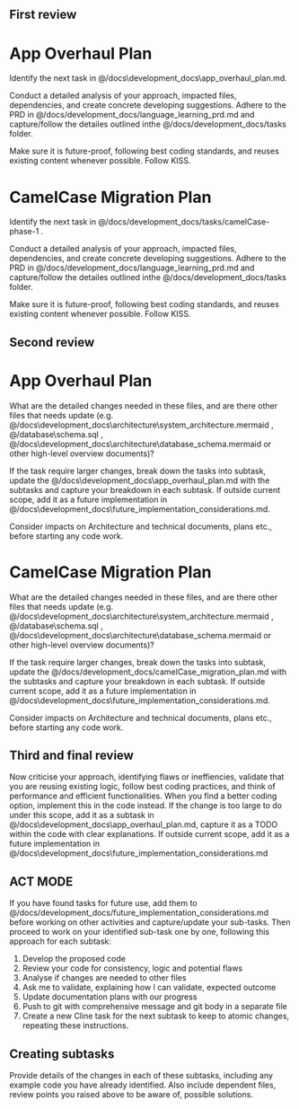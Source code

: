 ## First review
# App Overhaul Plan
Identify the next task in @/docs\development_docs\app_overhaul_plan.md.

Conduct a detailed analysis of your approach, impacted files, dependencies, and create concrete developing suggestions. Adhere to the PRD in @/docs/development_docs/language_learning_prd.md and capture/follow the detailes outlined inthe @/docs/development_docs/tasks folder.

Make sure it is future-proof, following best coding standards, and reuses existing content whenever possible. Follow KISS.

# CamelCase Migration Plan
Identify the next task in @/docs/development_docs/tasks/camelCase-phase-1 .

Conduct a detailed analysis of your approach, impacted files, dependencies, and create concrete developing suggestions. Adhere to the PRD in @/docs/development_docs/language_learning_prd.md and capture/follow the detailes outlined inthe @/docs/development_docs/tasks folder.

Make sure it is future-proof, following best coding standards, and reuses existing content whenever possible. Follow KISS.

## Second review

# App Overhaul Plan
What are the detailed changes needed in these files, and are there other files that needs update (e.g. @/docs\development_docs\architecture\system_architecture.mermaid  , @/database\schema.sql , @/docs\development_docs\architecture\database_schema.mermaid  or other high-level overview documents)? 

If the task require larger changes, break down the tasks into subtask, update the @/docs\development_docs\app_overhaul_plan.md with the subtasks and capture your breakdown in each subtask. If outside current scope, add it as a future implementation in @/docs\development_docs\future_implementation_considerations.md.

Consider impacts on Architecture and technical documents, plans etc., before starting any code work.

# CamelCase Migration Plan
What are the detailed changes needed in these files, and are there other files that needs update (e.g. @/docs\development_docs\architecture\system_architecture.mermaid  , @/database\schema.sql , @/docs\development_docs\architecture\database_schema.mermaid  or other high-level overview documents)? 

If the task require larger changes, break down the tasks into subtask, update the @/docs/development_docs/camelCase_migration_plan.md  with the subtasks and capture your breakdown in each subtask. If outside current scope, add it as a future implementation in @/docs\development_docs\future_implementation_considerations.md.

Consider impacts on Architecture and technical documents, plans etc., before starting any code work.

## Third and final review
Now criticise your approach, identifying flaws or ineffiencies, validate that you are reusing existing logic, follow best coding practices, and think of performance and efficient functionalities. When you find a better coding option, implement this in the code instead. If the change is too large to do under this scope, add it as a subtask in @/docs\development_docs\app_overhaul_plan.md, capture it as a TODO within the code with clear explanations. If outside current scope, add it as a future implementation in @/docs\development_docs\future_implementation_considerations.md 

## ACT MODE
If you have found tasks for future use, add them to @/docs/development_docs/future_implementation_considerations.md  before working on other activities and capture/update your sub-tasks. Then proceed to work on your identified sub-task one by one, following this approach for each subtask:
1. Develop the proposed code
2. Review your code for consistency, logic and potential flaws
3. Analyse if changes are needed to other files
4. Ask me to validate, explaining how I can validate, expected outcome
5. Update documentation plans with our progress
6. Push to git with comprehensive message and git body in a separate file
7. Create a new Cline task for the next subtask to keep to atomic changes, repeating these instructions.


## Creating subtasks
Provide details of the changes in each of these subtasks, including any example code you have already identified. Also include dependent files, review points you raised above to be aware of, possible solutions.